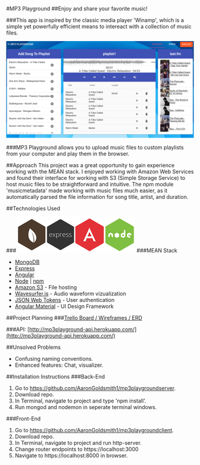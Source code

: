 #MP3 Playground
##Enjoy and share your favorite music!


###This app is inspired by the classic media player 'Winamp', which is a simple yet powerfully efficient means to intereact with a collection of music files.  

![Winamp](images/screen.jpg)


###MP3 Playground allows you to upload music files to custom playlists from your computer and play them in the browser.



##Approach
This project was a great opportunity to gain experience working with the MEAN stack.  I enjoyed working with Amazon Web Services and found their interface for working with S3 (Simple Storage Service) to host music files to be straightforward and intuitive.  The npm module 'musicmetadata' made working with music files much easier, as it automatically parsed the file information for song title, artist, and duration.  

##Technologies Used

###![MEAN STACK](images/mean.png)
###MEAN Stack
* <a href="http://docs.mongodb.org/manual/">MongoDB</a>
* <a href="http://expressjs.com/">Express</a>
* <a href="https://docs.angularjs.org/guide">Angular</a>
* <a href="http://nodejs.org/api/">Node</a> | <a href="https://www.npmjs.com/">npm</a>
* <a href="https://aws.amazon.com/s3">Amazon S3</a> - File hosting
* <a href="http://wavesurfer-js.org">Wavesurfer.js</a> - Audio waveform vizualization
* <a href="https://jwt.io/">JSON Web Tokens</a> - User authentication
* <a href="https://material.angularjs.org/latest/">Angular Material</a> - UI Design Framework


##Project Planning
###[Trello Board / Wireframes / ERD](https://trello.com/b/qyHHHWQn/mp3-playground)

###API: [http://mp3playground-api.herokuapp.com/](http://mp3playground-api.herokuapp.com/)


##Unsolved Problems
* Confusing naming conventions.
* Enhanced features: Chat, visualizer.

##Installation Instructions
###Back-End

1. Go to https://github.com/AaronGoldsmith1/mp3playgroundserver.
2. Download repo.
3. In Terminal, navigate to project and type 'npm install'.
4. Run mongod and nodemon in seperate terminal windows.

###Front-End

1.  Go to https://github.com/AaronGoldsmith1/mp3playgroundclient.
2.	Download repo.
3. In Terminal, navigate to project and run http-server.
4. Change router endpoints to https://localhost:3000
5. Navigate to https://localhost:8000 in browser.

